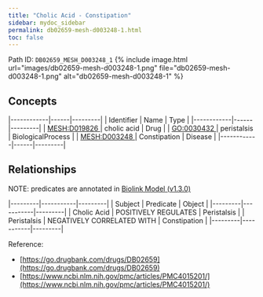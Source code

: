 ```yaml
---
title: "Cholic Acid - Constipation"
sidebar: mydoc_sidebar
permalink: db02659-mesh-d003248-1.html
toc: false 
---
```



Path ID: `DB02659_MESH_D003248_1`
{% include image.html url="images/db02659-mesh-d003248-1.png" file="db02659-mesh-d003248-1.png" alt="db02659-mesh-d003248-1" %}

## Concepts

|------------|------|---------|
| Identifier | Name | Type    |
|------------|------|---------|
| <a href="https://identifiers.org/MESH:D019826">MESH:D019826 </a> | cholic acid | Drug |
| <a href="https://identifiers.org/GO:0030432">GO:0030432 </a> | peristalsis | BiologicalProcess |
| <a href="https://identifiers.org/MESH:D003248">MESH:D003248 </a> | Constipation | Disease |
|------------|------|---------|

## Relationships


NOTE: predicates are annotated in <a href="https://github.com/biolink/biolink-model/releases/tag/v1.3.0">Biolink Model (v1.3.0)</a>

|---------|-----------|---------|
| Subject | Predicate | Object  |
|---------|-----------|---------|
| Cholic Acid | POSITIVELY REGULATES | Peristalsis |
| Peristalsis | NEGATIVELY CORRELATED WITH | Constipation |
|---------|-----------|---------|

Reference: 
  - [https://go.drugbank.com/drugs/DB02659](https://go.drugbank.com/drugs/DB02659)
  - [https://www.ncbi.nlm.nih.gov/pmc/articles/PMC4015201/](https://www.ncbi.nlm.nih.gov/pmc/articles/PMC4015201/)
